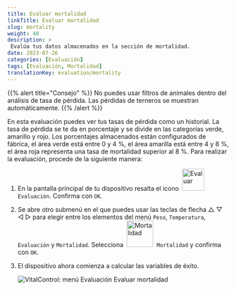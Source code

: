 ```yaml
---
title: Evaluar mortalidad
linkTitle: Evaluar mortalidad
slug: mortality
weight: 40
description: >
 Evalúa tus datos almacenados en la sección de mortalidad.
date: 2023-07-26
categories: [Evaluación]
tags: [Evaluación, Mortalidad]
translationKey: evaluation/mortality
---
```

{{% alert title="Consejo" %}}
No puedes usar filtros de animales dentro del análisis de tasa de pérdida. Las pérdidas de terneros se muestran automáticamente.
{{% /alert %}}

En esta evaluación puedes ver tus tasas de pérdida como un historial. La tasa de pérdida se te da en porcentaje y se divide en las categorías verde, amarillo y rojo. Los porcentajes almacenados están configurados de fábrica, el área verde está entre 0 y 4 %, el área amarilla está entre 4 y 8 %, el área roja representa una tasa de mortalidad superior al 8 %.
Para realizar la evaluación, procede de la siguiente manera:

1. En la pantalla principal de tu dispositivo resalta el icono &nbsp;<img src="/icons/main/evaluation.svg" width="50" align="bottom" alt="Evaluar" />&nbsp; `Evaluación`. Confirma con `OK`.

2. Se abre otro submenú en el que puedes usar las teclas de flecha △ ▽ ◁ ▷ para elegir entre los elementos del menú `Peso`, `Temperatura`, `Evaluación` y `Mortalidad`. Selecciona &nbsp;<img src="/icons/evaluation/calflosses.svg" width="60" align="bottom" alt="Mortalidad" />&nbsp; `Mortalidad` y confirma con `OK`.

3. El dispositivo ahora comienza a calcular las variables de éxito.

   ![VitalControl: menú Evaluación Evaluar mortalidad](../images/mortality.png "Evaluar mortalidad")
